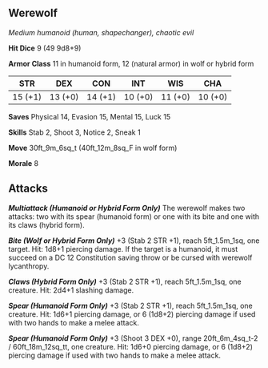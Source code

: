 ## Werewolf

*Medium humanoid (human, shapechanger), chaotic evil*

**Hit Dice** 9 (49 9d8+9)

**Armor Class** 11 in humanoid form, 12 (natural armor) in wolf or hybrid form

| STR     | DEX     | CON     | INT     | WIS     | CHA     |
|---------|---------|---------|---------|---------|---------|
| 15 (+1) | 13 (+0) | 14 (+1) | 10 (+0) | 11 (+0) | 10 (+0) |

**Saves** Physical 14, Evasion 15, Mental 15, Luck 15

**Skills** Stab 2, Shoot 3, Notice 2, Sneak 1

**Move** 30ft\_9m\_6sq\_t (40ft\_12m\_8sq\_F in wolf form)

**Morale** 8

## Attacks

***Multiattack (Humanoid or Hybrid Form Only)*** The werewolf makes two attacks: two with its spear (humanoid form) or one with its bite and one with its claws (hybrid form).

***Bite (Wolf or Hybrid Form Only)*** +3 (Stab 2 STR +1), reach 5ft\_1.5m\_1sq, one target. Hit: 1d8+1 piercing damage. If the target is a humanoid, it must succeed on a DC 12 Constitution saving throw or be cursed with werewolf lycanthropy.

***Claws (Hybrid Form Only)*** +3 (Stab 2 STR +1), reach 5ft\_1.5m\_1sq, one creature. Hit: 2d4+1 slashing damage.

***Spear (Humanoid Form Only)*** +3 (Stab 2 STR +1), reach 5ft\_1.5m\_1sq, one creature. Hit: 1d6+1 piercing damage, or 6 (1d8+2) piercing damage if used with two hands to make a melee attack.

***Spear (Humanoid Form Only)*** +3 (Shoot 3 DEX +0), range 20ft\_6m\_4sq\_t-2 / 60ft\_18m\_12sq\_tt, one creature. Hit: 1d6+0 piercing damage, or 6 (1d8+2) piercing damage if used with two hands to make a melee attack.

